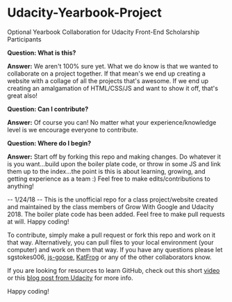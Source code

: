 # Udacity-Yearbook-Project
Optional Yearbook Collaboration for Udacity Front-End Scholarship Participants

<p><strong>Question: What is this?</strong></p>
<p><strong>Answer:</strong> We aren't 100% sure yet.  What we do know is that we wanted to collaborate on a project together.  If that mean's we end up creating a website with a collage of all the projects that's awesome.  If we end up creating an amalgamation of HTML/CSS/JS and want to show it off, that's great also!</p>  

<p><strong>Question: Can I contribute?</strong></p>
<p><strong>Answer:</strong> Of course you can!  No matter what your experience/knowledge level is we encourage everyone to contribute.</p>

<p><strong>Question: Where do I begin?</strong></p>
<p><strong>Answer:</strong> Start off by forking this repo and making changes.  Do whatever it is you want...build upon the boiler plate code, or throw in some JS and link them up to the index...the point is this is about learning, growing, and getting experience as a team :)  Feel free to make edits/contributions to anything!</p>



-- 1/24/18 --
This is the unofficial repo for a class project/website created and maintained by the class members of Grow With Google and Udacity 2018.  The boiler plate code has been added.  Feel free to make pull requests at will. Happy coding!


To contribute, simply make a pull request or fork this repo and work on it that way.  Alternatively, you can pull files to your local environment (your computer) and work on them that way.  If you have any questions please let sgstokes006, <a href="https://github.com/JS-goose">js-goose</a>, <a href="https://github.com/KatFrog">KatFrog</a> or any of the other collaborators know.  

If you are looking for resources to learn GitHub, check out this short <a href="https://www.google.com/search?q=learning+to+use+github&oq=learning+to+use+git&aqs=chrome.1.69i57j0.4127j0j7&sourceid=chrome&ie=UTF-8#kpvalbx=0">video</a> or this <a href="https://blog.udacity.com/2015/06/a-beginners-git-github-tutorial.html">blog post from Udacity</a> for more info.

Happy coding!
